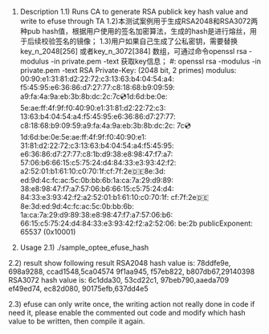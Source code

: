 1) Description
1.1) Runs CA to generate RSA publick key hash value and write to efuse through TA
1.2)本测试案例用于生成RSA2048和RSA3072两种pub hash值，根据用户使用的签名加密算法，生成的hash是进行熔丝，用于后续校验签名的镜像；
1.3)用户如果自己生成了公私密钥，需要替换key_n_2048[256] 或者key_n_3072[384] 数组，可通过命令openssl rsa -modulus -in private.pem -text
获取key信息；
#: openssl rsa -modulus -in private.pem -text
RSA Private-Key: (2048 bit, 2 primes)
modulus:
    00:90:e1:31:81:d2:22:72:c3:13:63:b4:04:54:a4:
    f5:45:95:e6:36:86:d7:27:77:c8:18:68:b9:09:59:
    a9:fa:4a:9a:eb:3b:8b:dc:2c:7c:cd:1d:6d:be:0e:
    5e:ae:ff:4f:9f:f0:40:90:e1:31:81:d2:22:72:c3:
    13:63:b4:04:54:a4:f5:45:95:e6:36:86:d7:27:77:
    c8:18:68:b9:09:59:a9:fa:4a:9a:eb:3b:8b:dc:2c:
    7c:cd:1d:6d:be:0e:5e:ae:ff:4f:9f:f0:40:90:e1:
    31:81:d2:22:72:c3:13:63:b4:04:54:a4:f5:45:95:
    e6:36:86:d7:27:77:c8:1b:d9:38:e8:98:47:f7:a7:
    57:06:b6:66:15:c5:75:24:d4:84:33:e3:93:42:f2:
    a2:52:01:b1:61:10:c0:70:1f:cf:7f:2e:de:8e:3d:
    ed:9d:4c:fc:ac:5c:0b:bb:6b:1a:ca:7a:29:d9:89:
    38:e8:98:47:f7:a7:57:06:b6:66:15:c5:75:24:d4:
    84:33:e3:93:42:f2:a2:52:01:b1:61:10:c0:70:1f:
    cf:7f:2e:de:8e:3d:ed:9d:4c:fc:ac:5c:0b:bb:6b:
    1a:ca:7a:29:d9:89:38:e8:98:47:f7:a7:57:06:b6:
    66:15:c5:75:24:d4:84:33:e3:93:42:f2:a2:52:06:
    be:2b
publicExponent: 65537 (0x10001)


2) Usage
2.1)  ./sample_optee_efuse_hash

2.2) result show following result
RSA2048 hash value is:
78ddfe9e, 698a9288, ccad1548,5ca04574
9f1aa945, f57eb822, b807db67,29140398
RSA3072 hash value is:
6c1dda30, 53cd22c1, 97beb790,aaeda709
ef49ed74, ec82d080, 90175efb,637dd4e5

2.3) efuse can only write once, the writing action not really done in code
if need it, please enable the commented out code and modify which hash value to be written, then compile it again.